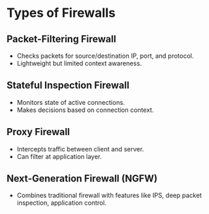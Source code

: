 # Types of Firewalls

## Packet-Filtering Firewall
- Checks packets for source/destination IP, port, and protocol.
- Lightweight but limited context awareness.

## Stateful Inspection Firewall
- Monitors state of active connections.
- Makes decisions based on connection context.

## Proxy Firewall
- Intercepts traffic between client and server.
- Can filter at application layer.

## Next-Generation Firewall (NGFW)
- Combines traditional firewall with features like IPS, deep packet inspection, application control.
